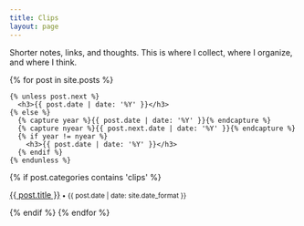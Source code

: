 ```yaml
---
title: Clips
layout: page
---
```


<p>
Shorter notes, links, and thoughts. This is where I collect, where I organize, and where I think.
</p>
  {% for post in site.posts %}



    {% unless post.next %}
      <h3>{{ post.date | date: '%Y' }}</h3>
    {% else %}
      {% capture year %}{{ post.date | date: '%Y' }}{% endcapture %}
      {% capture nyear %}{{ post.next.date | date: '%Y' }}{% endcapture %}
      {% if year != nyear %}
        <h3>{{ post.date | date: '%Y' }}</h3>
      {% endif %}
    {% endunless %}

   {% if post.categories contains 'clips' %}
    <p><a href="{{ post.url | prepend: site.baseurl }}">{{ post.title }}</a><small> • {{ post.date | date: site.date_format }}</small></p>
         {% endif %}
  {% endfor %}